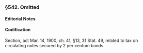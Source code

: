 ### §542. Omitted ###

#### **Editorial Notes** ####

#### Codification ####

Section, act Mar. 14, 1900, ch. 41, §13, 31 Stat. 49, related to tax on circulating notes secured by 2 per centum bonds.
